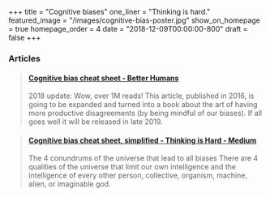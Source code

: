 +++
title = "Cognitive biases"
one_liner = "Thinking is hard."
featured_image = "/images/cognitive-bias-poster.jpg"
show_on_homepage = true
homepage_order = 4
date = "2018-12-09T00:00:00-800"
draft = false
+++

### Articles

<blockquote class="embedly-card" data-card-key="5827e7f2248f44159fc84d9fe7b78845" data-card-controls="0" data-card-type="article" data-card-align="left"><h4><a href="https://betterhumans.coach.me/cognitive-bias-cheat-sheet-55a472476b18?source=your_stories_page---------------------------">Cognitive bias cheat sheet - Better Humans</a></h4><p>2018 update: Wow, over 1M reads! This article, published in 2016, is going to be expanded and turned into a book about the art of having more productive disagreements (by being mindful of our biases). If all goes well it will be released in late 2019.</p></blockquote>
		<script async src="//cdn.embedly.com/widgets/platform.js" charset="UTF-8"></script>

<blockquote class="embedly-card" data-card-key="5827e7f2248f44159fc84d9fe7b78845" data-card-controls="0" data-card-branding="0" data-card-type="article" data-card-align="left"><h4><a href="https://medium.com/thinking-is-hard/4-conundrums-of-intelligence-2ab78d90740f">Cognitive bias cheat sheet, simplified - Thinking is Hard - Medium</a></h4><p>The 4 conundrums of the universe that lead to all biases There are 4 qualities of the universe that limit our own intelligence and the intelligence of every other person, collective, organism, machine, alien, or imaginable god.</p></blockquote>
<script async src="//cdn.embedly.com/widgets/platform.js" charset="UTF-8"></script>
